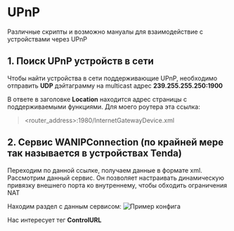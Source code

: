 # UPnP
Различные скрипты и возможно мануалы для взаимодействие с устройствами через UPnP

## 1. Поиск UPnP устройств в сети
Чтобы найти устройства в сети поддерживающие UPnP, необходимо отправить __UDP__ дэйтаграмму на multicast адрес __239.255.255.250:1900__

В ответе в заголовке __Location__ находится адрес страницы с поддерживаемыми функциями. Для моего роутера эта ссылка:
>\<router_address\>:1980/InternetGatewayDevice.xml

## 2. Сервис WANIPConnection (по крайней мере так называется в устройствах Tenda)
Переходим по данной ссылке, получаем данные в формате xml. Рассмотрим данный сервис. Он позволяет настраивать динамическую привязку внешнего порта ко внутреннему, чтобы обходить ограничения NAT

Находим раздел с данным сервисом:
![Пример конфига](https://github.com/hariton27sy/UPnP/images/WanIPConnection.png)

Нас интересует тег __ControlURL__
